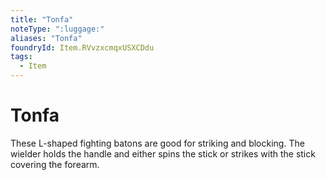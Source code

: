 ```yaml
---
title: "Tonfa"
noteType: ":luggage:"
aliases: "Tonfa"
foundryId: Item.RVvzxcmqxUSXCDdu
tags:
  - Item
---
```


# Tonfa

These L-shaped fighting batons are good for striking and blocking. The wielder holds the handle and either spins the stick or strikes with the stick covering the forearm.

